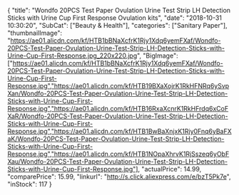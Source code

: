 {
	"title": "Wondfo 20PCS Test Paper Ovulation Urine Test Strip LH Detection Sticks with Urine Cup First Response Ovulation kits",
	"date": "2018-10-31 10:30:20",
	"SubCat": ["Beauty & Health"],
	"categories": ["Sanitary Paper"],
	"thumbnailImage": "https://ae01.alicdn.com/kf/HTB1bBNaXcfrK1Rjy1Xdq6yemFXaf/Wondfo-20PCS-Test-Paper-Ovulation-Urine-Test-Strip-LH-Detection-Sticks-with-Urine-Cup-First-Response.jpg_220x220.jpg",
	"BigImage": ["https://ae01.alicdn.com/kf/HTB1bBNaXcfrK1Rjy1Xdq6yemFXaf/Wondfo-20PCS-Test-Paper-Ovulation-Urine-Test-Strip-LH-Detection-Sticks-with-Urine-Cup-First-Response.jpg","https://ae01.alicdn.com/kf/HTB19BXaXojrK1RkHFNRq6ySvpXan/Wondfo-20PCS-Test-Paper-Ovulation-Urine-Test-Strip-LH-Detection-Sticks-with-Urine-Cup-First-Response.jpg","https://ae01.alicdn.com/kf/HTB16RxaXcnrK1RkHFrdq6xCoFXaR/Wondfo-20PCS-Test-Paper-Ovulation-Urine-Test-Strip-LH-Detection-Sticks-with-Urine-Cup-First-Response.jpg","https://ae01.alicdn.com/kf/HTB1BwBaXnjxK1Rjy0Fnq6yBaFXaK/Wondfo-20PCS-Test-Paper-Ovulation-Urine-Test-Strip-LH-Detection-Sticks-with-Urine-Cup-First-Response.jpg","https://ae01.alicdn.com/kf/HTB1NOpaXhrvK1RjSszeq6yObFXau/Wondfo-20PCS-Test-Paper-Ovulation-Urine-Test-Strip-LH-Detection-Sticks-with-Urine-Cup-First-Response.jpg"],
	"actualPrice": 14.99,
	"comparePrice": 15.99,
	"linkurl": "http://s.click.aliexpress.com/e/bzT5Pk7e",
	"inStock": 117
}
